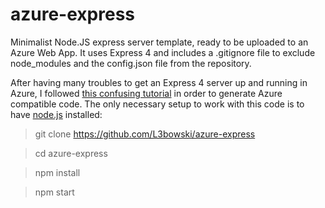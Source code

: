 # azure-express

Minimalist Node.JS express server template, ready to be uploaded to an Azure Web App. It uses Express 4 and includes a .gitignore file to exclude node_modules and the config.json file from the repository.

After having many troubles to get an Express 4 server up and running in Azure, I followed [this confusing tutorial](https://docs.microsoft.com/en-us/azure/app-service-web/app-service-web-nodejs-get-started) in order to generate Azure compatible code. The only necessary setup to work with this code is to have [node.js](https://nodejs.org/en/) installed:

> git clone https://github.com/L3bowski/azure-express

> cd azure-express

> npm install

> npm start
